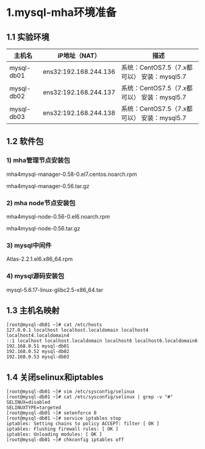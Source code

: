 # 1.mysql-mha环境准备


## 1.1 实验环境

| 主机名     | iP地址（NAT）         | 描述                                        |
| ---------- | --------------------- | ------------------------------------------- |
| mysql-db01 | ens32:192.168.244.136 | 系统：CentOS7.5（7.x都可以） 安装：mysql5.7 |
| mysql-db02 | ens32:192.168.244.137 | 系统：CentOS7.5（7.x都可以） 安装：mysql5.7 |
| mysql-db03 | ens32:192.168.244.138 | 系统：CentOS7.5（7.x都可以） 安装：mysql5.7 |

## 1.2 软件包

### 1) mha管理节点安装包

mha4mysql-manager-0.58-0.el7.centos.noarch.rpm

mha4mysql-manager-0.56.tar.gz

### 2) mha node节点安装包

mha4mysql-node-0.56-0.el6.noarch.rpm

mha4mysql-node-0.56.tar.gz

### 3) mysql中间件

Atlas-2.2.1.el6.x86_64.rpm

### 4) mysql源码安装包

mysql-5.6.17-linux-glibc2.5-x86_64.tar



## 1.3 主机名映射

```shell
[root@mysql-db01 ~]# cat /etc/hosts
127.0.0.1 localhost localhost.localdomain localhost4 localhost4.localdomain4
::1 localhost localhost.localdomain localhost6 localhost6.localdomain6
192.168.0.51 mysql-db01
192.168.0.52 mysql-db02
192.168.0.53 mysql-db03
```



## 1.4 关闭selinux和iptables

```shell
[root@mysql-db01 ~]# vim /etc/sysconfig/selinux
[root@mysql-db01 ~]# cat /etc/sysconfig/selinux | grep -v "#"
SELINUX=disabled
SELINUXTYPE=targeted
[root@mysql-db01 ~]# setenforce 0
[root@mysql-db01 ~]# service iptables stop
iptables: Setting chains to policy ACCEPT: filter [ OK ]
iptables: Flushing firewall rules: [ OK ]
iptables: Unloading modules: [ OK ]
[root@mysql-db01 ~]# chkconfig iptables off
```
